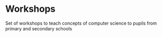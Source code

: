 # Workshops
Set of workshops to teach concepts of computer science to pupils from primary and secondary schools
